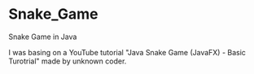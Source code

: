 # Snake_Game
Snake Game in Java

I was basing on a YouTube tutorial "Java Snake Game (JavaFX) - Basic Turotrial" made by unknown coder.
